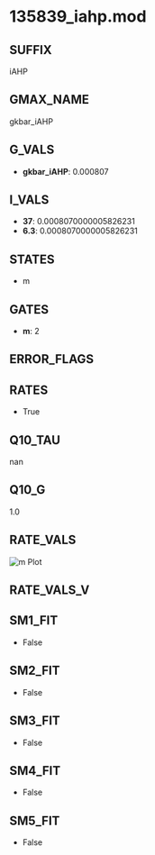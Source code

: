 # 135839_iahp.mod

## SUFFIX

iAHP

## GMAX_NAME

gkbar_iAHP

## G_VALS

- **gkbar_iAHP**: 0.000807

## I_VALS

- **37**: 0.0008070000005826231
- **6.3**: 0.0008070000005826231

## STATES

- m

## GATES

- **m**: 2

## ERROR_FLAGS


## RATES

- True

## Q10_TAU

nan

## Q10_G

1.0

## RATE_VALS

![m Plot](/Users/pbozelos/Dropbox/icg-Chai-Panos/supermodels/output_markdown_files/KCa/135839_iahp.mod/images/m.png)

## RATE_VALS_V

## SM1_FIT

- False

## SM2_FIT

- False

## SM3_FIT

- False

## SM4_FIT

- False

## SM5_FIT

- False

